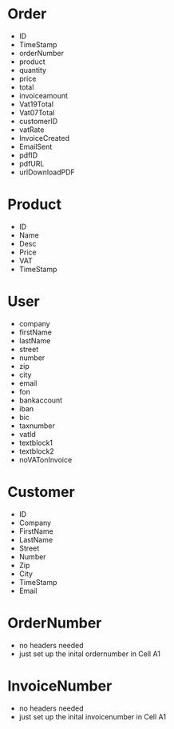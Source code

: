 # Order
- ID	
- TimeStamp	
- orderNumber	
- product	
- quantity
- price	
- total	
- invoiceamount	
- Vat19Total	
- Vat07Total	
- customerID	
- vatRate	
- InvoiceCreated	
- EmailSent	
- pdfID	
- pdfURL	
- urlDownloadPDF

# Product
- ID	
- Name	
- Desc	
- Price	
- VAT	
- TimeStamp

# User
- company	
- firstName	
- lastName	
- street
- number
- zip
- city
- email	
- fon
- bankaccount
- iban	
- bic
- taxnumber
- vatId
- textblock1
- textblock2
- noVATonInvoice

# Customer
- ID
- Company
- FirstName
- LastName
- Street
- Number
- Zip
- City
- TimeStamp
- Email

# OrderNumber
- no headers needed
- just set up the inital ordernumber in Cell A1

# InvoiceNumber
- no headers needed
- just set up the inital invoicenumber in Cell A1